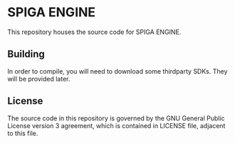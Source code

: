 # SPIGA ENGINE
This repository houses the source code for SPIGA ENGINE.


## Building
In order to compile, you will need to download some thirdparty SDKs. They will be provided later.


## License
The source code in this repository is governed by the GNU General Public License version 3 agreement, which is contained in LICENSE file, adjacent to this file.
